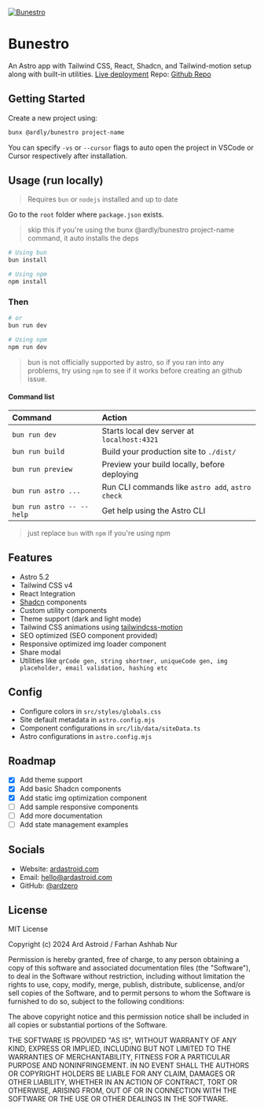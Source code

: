 [![Bunestro](https://bunestro.ardastroid.com/ogImage.webp)](https://bunestro.ardastroid.com/)

# Bunestro

An Astro app with Tailwind CSS, React, Shadcn, and Tailwind-motion setup along with built-in utilities. [Live deployment](https://bunestro.ardastroid.com/)
Repo: [Github Repo](https://github.com/ardzero/bunestro)

## Getting Started

Create a new project using:

```bash
bunx @ardly/bunestro project-name
```

You can specify `-vs` or `--cursor` flags to auto open the project in VSCode or Cursor respectively after installation.

## Usage (run locally)

> Requires `bun` or `nodejs` installed and up to date

Go to the `root` folder where `package.json` exists.

> skip this if you're using the bunx @ardly/bunestro project-name command, it auto installs the deps

```bash
# Using bun
bun install

# Using npm
npm install
```

### Then

```bash
# or
bun run dev

# Using npm
npm run dev
```

> bun is not officially supported by astro, so if you ran into any problems, try using `npm` to see if it works before creating an github issue.

#### Command list

| Command                   | Action                                           |
| :------------------------ | :----------------------------------------------- |
| `bun run dev`             | Starts local dev server at `localhost:4321`      |
| `bun run build`           | Build your production site to `./dist/`          |
| `bun run preview`         | Preview your build locally, before deploying     |
| `bun run astro ...`       | Run CLI commands like `astro add`, `astro check` |
| `bun run astro -- --help` | Get help using the Astro CLI                     |

> just replace `bun` with `npm` if you're using npm

## Features

- Astro 5.2
- Tailwind CSS v4
- React Integration
- [Shadcn](https://ui.shadcn.com/) components
- Custom utility components
- Theme support (dark and light mode)
- Tailwind CSS animations using [tailwindcss-motion](https://docs.rombo.co/tailwind)
- SEO optimized (SEO component provided)
- Responsive optimized img loader component
- Share modal
- Utilities like `qrCode gen, string shortner, uniqueCode gen, img placeholder, email validation, hashing etc`

## Config

- Configure colors in `src/styles/globals.css`
- Site default metadata in `astro.config.mjs`
- Component configurations in `src/lib/data/siteData.ts`
- Astro configurations in `astro.config.mjs`

## Roadmap

- [x] Add theme support
- [x] Add basic Shadcn components
- [x] Add static img optimization component
- [ ] Add sample responsive components
- [ ] Add more documentation
- [ ] Add state management examples

## Socials

- Website: [ardastroid.com](https://ardastroid.com)
- Email: [hello@ardastroid.com](mailto:hello@ardastroid.com)
- GitHub: [@ardzero](https://github.com/ardzero)

## License

MIT License

Copyright (c) 2024 Ard Astroid / Farhan Ashhab Nur

Permission is hereby granted, free of charge, to any person obtaining a copy
of this software and associated documentation files (the "Software"), to deal
in the Software without restriction, including without limitation the rights
to use, copy, modify, merge, publish, distribute, sublicense, and/or sell
copies of the Software, and to permit persons to whom the Software is
furnished to do so, subject to the following conditions:

The above copyright notice and this permission notice shall be included in all
copies or substantial portions of the Software.

THE SOFTWARE IS PROVIDED "AS IS", WITHOUT WARRANTY OF ANY KIND, EXPRESS OR
IMPLIED, INCLUDING BUT NOT LIMITED TO THE WARRANTIES OF MERCHANTABILITY,
FITNESS FOR A PARTICULAR PURPOSE AND NONINFRINGEMENT. IN NO EVENT SHALL THE
AUTHORS OR COPYRIGHT HOLDERS BE LIABLE FOR ANY CLAIM, DAMAGES OR OTHER
LIABILITY, WHETHER IN AN ACTION OF CONTRACT, TORT OR OTHERWISE, ARISING FROM,
OUT OF OR IN CONNECTION WITH THE SOFTWARE OR THE USE OR OTHER DEALINGS IN THE
SOFTWARE.
